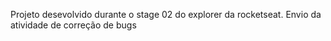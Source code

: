 Projeto desevolvido durante o stage 02 do explorer da rocketseat.
Envio da atividade de correção de bugs
